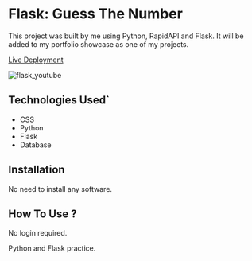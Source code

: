 # Flask: Guess The Number

This project was built by me using Python, RapidAPI and Flask. It will be added to my portfolio showcase as one of my projects.

[Live Deployment]()

![flask_youtube]()


## Technologies Used`
- CSS
- Python
- Flask
- Database

## Installation
No need to install any software.

## How To Use ?
No login required.

Python and Flask practice.